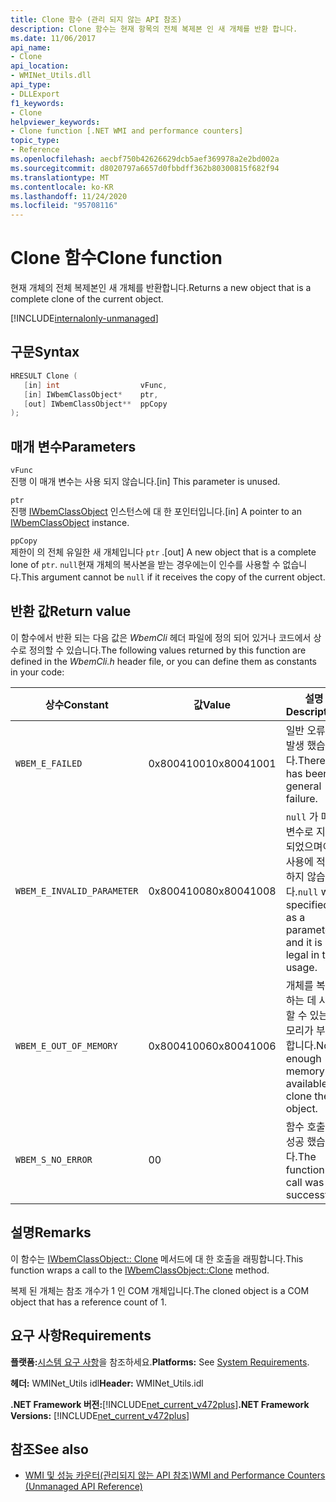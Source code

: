 ```yaml
---
title: Clone 함수 (관리 되지 않는 API 참조)
description: Clone 함수는 현재 항목의 전체 복제본 인 새 개체를 반환 합니다.
ms.date: 11/06/2017
api_name:
- Clone
api_location:
- WMINet_Utils.dll
api_type:
- DLLExport
f1_keywords:
- Clone
helpviewer_keywords:
- Clone function [.NET WMI and performance counters]
topic_type:
- Reference
ms.openlocfilehash: aecbf750b42626629dcb5aef369978a2e2bd002a
ms.sourcegitcommit: d8020797a6657d0fbbdff362b80300815f682f94
ms.translationtype: MT
ms.contentlocale: ko-KR
ms.lasthandoff: 11/24/2020
ms.locfileid: "95708116"
---
```

# <a name="clone-function"></a><span data-ttu-id="073b0-103">Clone 함수</span><span class="sxs-lookup"><span data-stu-id="073b0-103">Clone function</span></span>

<span data-ttu-id="073b0-104">현재 개체의 전체 복제본인 새 개체를 반환합니다.</span><span class="sxs-lookup"><span data-stu-id="073b0-104">Returns a new object that is a complete clone of the current object.</span></span>
  
[!INCLUDE[internalonly-unmanaged](../../../../includes/internalonly-unmanaged.md)]
  
## <a name="syntax"></a><span data-ttu-id="073b0-105">구문</span><span class="sxs-lookup"><span data-stu-id="073b0-105">Syntax</span></span>  
  
```cpp  
HRESULT Clone (
   [in] int                  vFunc,
   [in] IWbemClassObject*    ptr,
   [out] IWbemClassObject**  ppCopy
);
```  

## <a name="parameters"></a><span data-ttu-id="073b0-106">매개 변수</span><span class="sxs-lookup"><span data-stu-id="073b0-106">Parameters</span></span>

`vFunc`  
<span data-ttu-id="073b0-107">진행 이 매개 변수는 사용 되지 않습니다.</span><span class="sxs-lookup"><span data-stu-id="073b0-107">[in] This parameter is unused.</span></span>

`ptr`  
<span data-ttu-id="073b0-108">진행 [IWbemClassObject](/windows/desktop/api/wbemcli/nn-wbemcli-iwbemclassobject) 인스턴스에 대 한 포인터입니다.</span><span class="sxs-lookup"><span data-stu-id="073b0-108">[in] A pointer to an [IWbemClassObject](/windows/desktop/api/wbemcli/nn-wbemcli-iwbemclassobject) instance.</span></span>

`ppCopy`  
<span data-ttu-id="073b0-109">제한이 의 전체 유일한 새 개체입니다 `ptr` .</span><span class="sxs-lookup"><span data-stu-id="073b0-109">[out] A new object that is a complete lone of `ptr`.</span></span> <span data-ttu-id="073b0-110">`null`현재 개체의 복사본을 받는 경우에는이 인수를 사용할 수 없습니다.</span><span class="sxs-lookup"><span data-stu-id="073b0-110">This argument cannot be `null` if it receives the copy of the current object.</span></span>

## <a name="return-value"></a><span data-ttu-id="073b0-111">반환 값</span><span class="sxs-lookup"><span data-stu-id="073b0-111">Return value</span></span>

<span data-ttu-id="073b0-112">이 함수에서 반환 되는 다음 값은 *WbemCli* 헤더 파일에 정의 되어 있거나 코드에서 상수로 정의할 수 있습니다.</span><span class="sxs-lookup"><span data-stu-id="073b0-112">The following values returned by this function are defined in the *WbemCli.h* header file, or you can define them as constants in your code:</span></span>

|<span data-ttu-id="073b0-113">상수</span><span class="sxs-lookup"><span data-stu-id="073b0-113">Constant</span></span>  |<span data-ttu-id="073b0-114">값</span><span class="sxs-lookup"><span data-stu-id="073b0-114">Value</span></span>  |<span data-ttu-id="073b0-115">설명</span><span class="sxs-lookup"><span data-stu-id="073b0-115">Description</span></span>  |
|---------|---------|---------|
| `WBEM_E_FAILED` | <span data-ttu-id="073b0-116">0x80041001</span><span class="sxs-lookup"><span data-stu-id="073b0-116">0x80041001</span></span> | <span data-ttu-id="073b0-117">일반 오류가 발생 했습니다.</span><span class="sxs-lookup"><span data-stu-id="073b0-117">There has been a general failure.</span></span> |
| `WBEM_E_INVALID_PARAMETER` | <span data-ttu-id="073b0-118">0x80041008</span><span class="sxs-lookup"><span data-stu-id="073b0-118">0x80041008</span></span> | <span data-ttu-id="073b0-119">`null` 가 매개 변수로 지정 되었으며이 사용에 적합 하지 않습니다.</span><span class="sxs-lookup"><span data-stu-id="073b0-119">`null` was specified as a parameter, and it is not legal in this usage.</span></span> |
| `WBEM_E_OUT_OF_MEMORY` | <span data-ttu-id="073b0-120">0x80041006</span><span class="sxs-lookup"><span data-stu-id="073b0-120">0x80041006</span></span> | <span data-ttu-id="073b0-121">개체를 복제 하는 데 사용할 수 있는 메모리가 부족 합니다.</span><span class="sxs-lookup"><span data-stu-id="073b0-121">Not enough memory is available to clone the object.</span></span> |
| `WBEM_S_NO_ERROR` | <span data-ttu-id="073b0-122">0</span><span class="sxs-lookup"><span data-stu-id="073b0-122">0</span></span> | <span data-ttu-id="073b0-123">함수 호출에 성공 했습니다.</span><span class="sxs-lookup"><span data-stu-id="073b0-123">The function call was successful.</span></span>  |
  
## <a name="remarks"></a><span data-ttu-id="073b0-124">설명</span><span class="sxs-lookup"><span data-stu-id="073b0-124">Remarks</span></span>

<span data-ttu-id="073b0-125">이 함수는 [IWbemClassObject:: Clone](/windows/desktop/api/wbemcli/nf-wbemcli-iwbemclassobject-clone) 메서드에 대 한 호출을 래핑합니다.</span><span class="sxs-lookup"><span data-stu-id="073b0-125">This function wraps a call to the [IWbemClassObject::Clone](/windows/desktop/api/wbemcli/nf-wbemcli-iwbemclassobject-clone) method.</span></span>

<span data-ttu-id="073b0-126">복제 된 개체는 참조 개수가 1 인 COM 개체입니다.</span><span class="sxs-lookup"><span data-stu-id="073b0-126">The cloned object is a COM object that has a reference count of 1.</span></span>

## <a name="requirements"></a><span data-ttu-id="073b0-127">요구 사항</span><span class="sxs-lookup"><span data-stu-id="073b0-127">Requirements</span></span>  

 <span data-ttu-id="073b0-128">**플랫폼:**[시스템 요구 사항](../../get-started/system-requirements.md)을 참조하세요.</span><span class="sxs-lookup"><span data-stu-id="073b0-128">**Platforms:** See [System Requirements](../../get-started/system-requirements.md).</span></span>  
  
 <span data-ttu-id="073b0-129">**헤더:** WMINet_Utils idl</span><span class="sxs-lookup"><span data-stu-id="073b0-129">**Header:** WMINet_Utils.idl</span></span>  
  
 <span data-ttu-id="073b0-130">**.NET Framework 버전:**[!INCLUDE[net_current_v472plus](../../../../includes/net-current-v472plus.md)]</span><span class="sxs-lookup"><span data-stu-id="073b0-130">**.NET Framework Versions:** [!INCLUDE[net_current_v472plus](../../../../includes/net-current-v472plus.md)]</span></span>  
  
## <a name="see-also"></a><span data-ttu-id="073b0-131">참조</span><span class="sxs-lookup"><span data-stu-id="073b0-131">See also</span></span>

- [<span data-ttu-id="073b0-132">WMI 및 성능 카운터(관리되지 않는 API 참조)</span><span class="sxs-lookup"><span data-stu-id="073b0-132">WMI and Performance Counters (Unmanaged API Reference)</span></span>](index.md)
